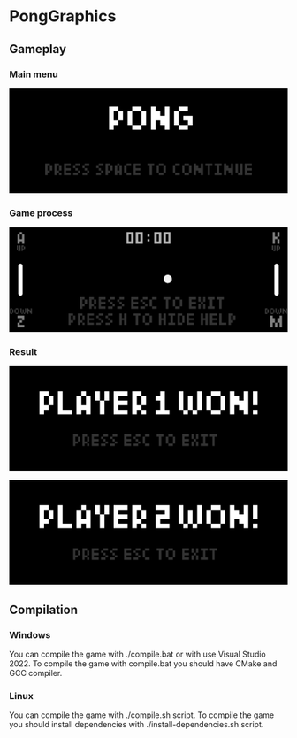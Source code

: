 # PongGraphics

## Gameplay

### Main menu

![](images/Main_menu.png)

### Game process

![](images/Game_process.png)

### Result

![](images/P1W.png)

![](images/P2W.png)

## Compilation

### Windows
You can compile the game with ./compile.bat or with use Visual Studio 2022. To compile the game with compile.bat you should have CMake and GCC compiler.

### Linux
You can compile the game with ./compile.sh script. To compile the game you should install dependencies with ./install-dependencies.sh script.
